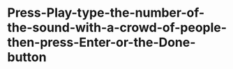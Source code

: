 # Press-Play-type-the-number-of-the-sound-with-a-crowd-of-people-then-press-Enter-or-the-Done-button